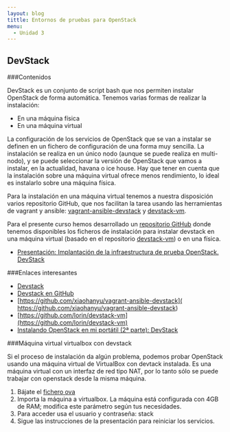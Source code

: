 ```yaml
---
layout: blog
tittle: Entornos de pruebas para OpenStack
menu:
  - Unidad 3
---
```

## DevStack

###Contenidos

DevStack es un conjunto de script bash que nos permiten instalar OpenStack de forma automática. Tenemos varias formas de realizar la instalación:

* En una máquina física
* En una máquina virtual

La configuración de los servicios de OpenStack que se van a instalar se definen en un fichero de configuración de una forma muy sencilla. La instalación se realiza en un único nodo (aunque se puede realiza en multi-nodo), y se puede seleccionar la versión de OpenStack que vamos a instalar, en la actualidad, havana o ice house. Hay que tener en cuenta que la instalación sobre una máquina virtual ofrece menos rendimiento, lo ideal es instalarlo sobre una máquina física.

Para la instalación en una máquina virtual tenemos a nuestra disposición varios repositorio GitHub, que nos facilitan la tarea usando las herramientas de vagrant y ansible:  [vagrant-ansible-devstack]( https://github.com/xiaohanyu/vagrant-ansible-devstack) y [devstack-vm](https://github.com/lorin/devstack-vm).

Para el presente curso hemos desarrollado un [repositorio GitHub](https://github.com/iesgn/devstack-havana-cursocloud.git) donde tenemos disponibles los ficheros de instalación para instalar devstack en una máquina virtual (basado en el repositorio [devstack-vm](https://github.com/lorin/devstack-vm)) o en una física. 

* [Presentación: Implantación de la infraestructura de prueba OpenStack. DevStack](presentacion_devstack)

###Enlaces interesantes

* [Devstack](http://devstack.org/)
* [Devstack en GitHub](https://github.com/openstack-dev/devstack)
* [https://github.com/xiaohanyu/vagrant-ansible-devstack]( https://github.com/xiaohanyu/vagrant-ansible-devstack)
* [https://github.com/lorin/devstack-vm](https://github.com/lorin/devstack-vm)
* [Instalando OpenStack en mi portátil (2ª parte): DevStack](http://www.josedomingo.org/pledin/2014/03/instalando-openstack-en-mi-portatil-2a-parte-devstack/)

###Máquina virtual virtualbox con devstack

Si el proceso de instalación da algún problema, podemos probar OpenStack usando una máquina virtual de VirtualBox con devtack instalada. Es una máquina virtual con un interfaz de red tipo NAT, por lo tanto sólo se puede trabajar con openstack desde la misma máquina.

1. Bájate el [fichero ova](https://drive.google.com/file/d/0B7UU0o7-2U7pS1ZPV3AtUzlSN2s/edit?usp=sharing)
2. Importa la máquina a virtualbox. La máquina está configurada con 4GB de RAM; modifica este parámetro según tus necesidades.
3. Para acceder usa el usuario y contraseña: stack
4. Sigue las instrucciones de la presentación para reiniciar los servicios.

